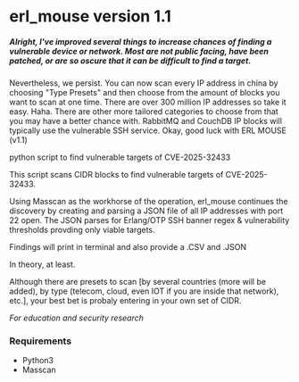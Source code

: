 # erl_mouse version 1.1

##### Alright, I've improved several things to increase chances of finding a vulnerable device or network.  Most are not public facing, have been patched, or are so oscure that it can be difficult to find a target. 
Nevertheless, we persist.  You can now scan every IP address in china by choosing "Type Presets" and then choose from the amount of blocks you want to scan at one time.  There are over 300 million IP addresses so take it easy.  Haha.
There are other more tailored categories to choose from that you may have a better chance with.  RabbitMQ and CouchDB IP blocks will typically use the vulnerable SSH service.  Okay, good luck with ERL MOUSE (v1.1)

  
python script to find vulnerable targets of CVE-2025-32433 

This script scans CIDR blocks to find vulnerable targets of CVE-2025-32433.  

Using Masscan as the workhorse of the operation, erl_mouse continues the discovery by creating and parsing a JSON file of all IP addresses with port 22 open.  The JSON parses for Erlang/OTP SSH banner regex & vulnerability thresholds provding only viable targets.

Findings will print in terminal and also provide a .CSV and .JSON

In theory, at least.

Although there are presets to scan [by several countries (more will be added), by type (telecom, cloud, even IOT if you are inside that network), etc.], your best bet is probaly entering in your own set of CIDR.


*For education and security research*

### Requirements

- Python3
- Masscan 
